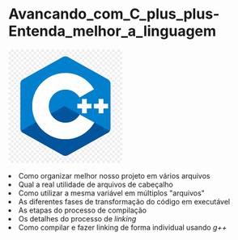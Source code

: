 # Avancando_com_C_plus_plus-Entenda_melhor_a_linguagem
<img src="https://github.com/marcospatton/C_plus_plus_Introducao_-a_-linguagem_e_STL/blob/main/c.png"></a>
<li>Como organizar melhor nosso projeto em vários arquivos
<li>Qual a real utilidade de arquivos de cabeçalho
<li>Como utilizar a mesma variável em múltiplos "arquivos"
<li>As diferentes fases de transformação do código em executável
<li>As etapas do processo de compilação
<li>Os detalhes do processo de <i>linking</i>
<li>Como compilar e fazer linking de forma individual usando <i>g++</i>
